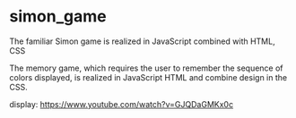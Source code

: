 # simon_game
 The familiar Simon game is realized in JavaScript combined with HTML, CSS

 The memory game, which requires the user to remember the sequence of colors displayed, is realized in JavaScript HTML and combine design in the CSS.
 
 display:
 https://www.youtube.com/watch?v=GJQDaGMKx0c
